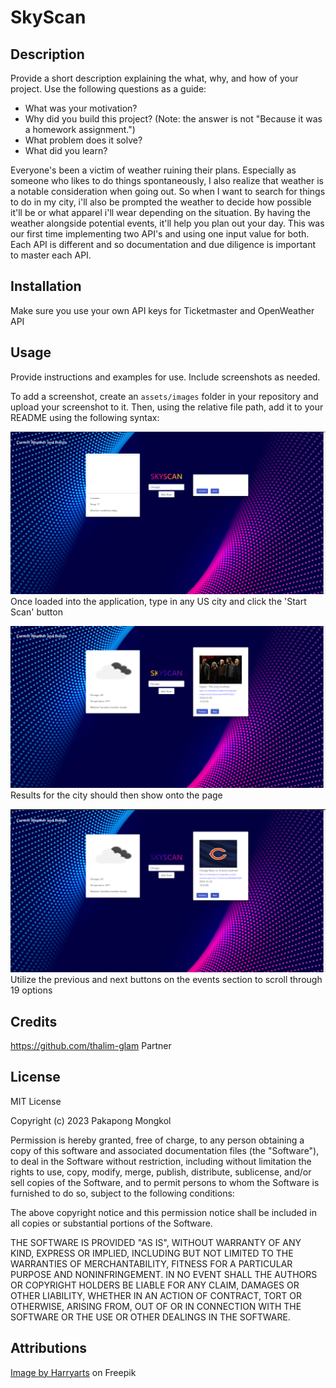  # SkyScan

## Description

Provide a short description explaining the what, why, and how of your project. Use the following questions as a guide:

- What was your motivation?
- Why did you build this project? (Note: the answer is not "Because it was a homework assignment.")
- What problem does it solve?
- What did you learn?

Everyone's been a victim of weather ruining their plans. Especially as someone who likes to do things spontaneously, I also realize that weather is a notable consideration when going out. So when I want to search for things to do in my city, i'll also be prompted the weather to decide how possible it'll be or what apparel i'll wear depending on the situation. By having the weather alongside potential events, it'll help you plan out your day. This was our first time implementing two API's and using one input value for both. Each API is different and so documentation and due diligence is important to master each API.

## Installation

Make sure you use your own API keys for Ticketmaster and OpenWeather API

## Usage

Provide instructions and examples for use. Include screenshots as needed.

To add a screenshot, create an `assets/images` folder in your repository and upload your screenshot to it. Then, using the relative file path, add it to your README using the following syntax:

![Alt text](assets/images/Step1.png)
Once loaded into the application, type in any US city and click the 'Start Scan' button

![Alt text](assets/images/Step2.png)
Results for the city should then show onto the page

![Alt text](assets/images/Step3.png)
Utilize the previous and next buttons on the events section to scroll through 19 options

## Credits

https://github.com/thalim-glam
Partner

## License

MIT License

Copyright (c) 2023 Pakapong Mongkol

Permission is hereby granted, free of charge, to any person obtaining a copy
of this software and associated documentation files (the "Software"), to deal
in the Software without restriction, including without limitation the rights
to use, copy, modify, merge, publish, distribute, sublicense, and/or sell
copies of the Software, and to permit persons to whom the Software is
furnished to do so, subject to the following conditions:

The above copyright notice and this permission notice shall be included in all
copies or substantial portions of the Software.

THE SOFTWARE IS PROVIDED "AS IS", WITHOUT WARRANTY OF ANY KIND, EXPRESS OR
IMPLIED, INCLUDING BUT NOT LIMITED TO THE WARRANTIES OF MERCHANTABILITY,
FITNESS FOR A PARTICULAR PURPOSE AND NONINFRINGEMENT. IN NO EVENT SHALL THE
AUTHORS OR COPYRIGHT HOLDERS BE LIABLE FOR ANY CLAIM, DAMAGES OR OTHER
LIABILITY, WHETHER IN AN ACTION OF CONTRACT, TORT OR OTHERWISE, ARISING FROM,
OUT OF OR IN CONNECTION WITH THE SOFTWARE OR THE USE OR OTHER DEALINGS IN THE
SOFTWARE.

## Attributions

 <a href="https://www.freepik.com/free-vector/abstract-colorful-technology-dotted-wave-background_6166234.htm#query=modern&position=46&from_view=search&track=sph">Image by Harryarts</a> on Freepik
 
